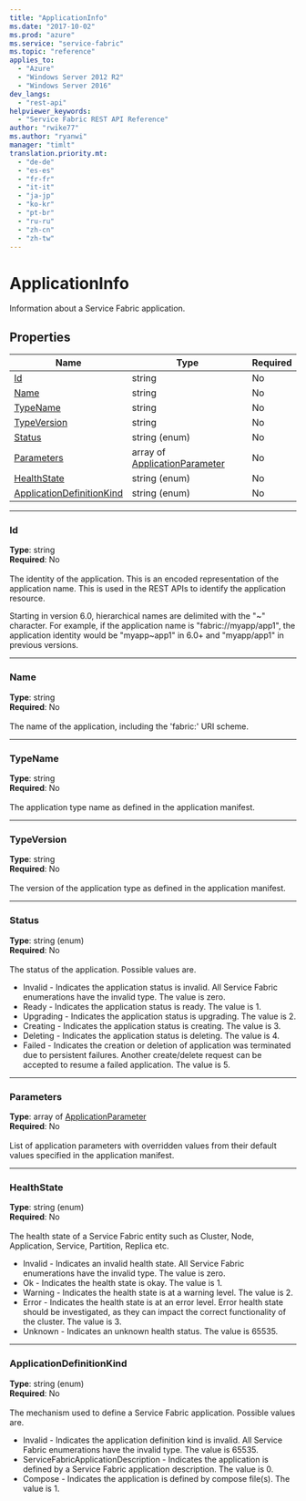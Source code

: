 ```yaml
---
title: "ApplicationInfo"
ms.date: "2017-10-02"
ms.prod: "azure"
ms.service: "service-fabric"
ms.topic: "reference"
applies_to: 
  - "Azure"
  - "Windows Server 2012 R2"
  - "Windows Server 2016"
dev_langs: 
  - "rest-api"
helpviewer_keywords: 
  - "Service Fabric REST API Reference"
author: "rwike77"
ms.author: "ryanwi"
manager: "timlt"
translation.priority.mt: 
  - "de-de"
  - "es-es"
  - "fr-fr"
  - "it-it"
  - "ja-jp"
  - "ko-kr"
  - "pt-br"
  - "ru-ru"
  - "zh-cn"
  - "zh-tw"
---
```

# ApplicationInfo

Information about a Service Fabric application.

## Properties
| Name | Type | Required |
| --- | --- | --- |
| [Id](#id) | string | No |
| [Name](#name) | string | No |
| [TypeName](#typename) | string | No |
| [TypeVersion](#typeversion) | string | No |
| [Status](#status) | string (enum) | No |
| [Parameters](#parameters) | array of [ApplicationParameter](sfclient-v60-model-applicationparameter.md) | No |
| [HealthState](#healthstate) | string (enum) | No |
| [ApplicationDefinitionKind](#applicationdefinitionkind) | string (enum) | No |

____
### Id
__Type__: string <br/>
__Required__: No<br/>
<br/>
The identity of the application. This is an encoded representation of the application name. This is used in the REST APIs to identify the application resource. 

Starting in version 6.0, hierarchical names are delimited with the "~" character. For example, if the application name is "fabric://myapp/app1", the application identity would be "myapp~app1" in 6.0+ and "myapp/app1" in previous versions.


____
### Name
__Type__: string <br/>
__Required__: No<br/>
<br/>
The name of the application, including the 'fabric:' URI scheme.

____
### TypeName
__Type__: string <br/>
__Required__: No<br/>
<br/>
The application type name as defined in the application manifest.

____
### TypeVersion
__Type__: string <br/>
__Required__: No<br/>
<br/>
The version of the application type as defined in the application manifest.

____
### Status
__Type__: string (enum) <br/>
__Required__: No<br/>
<br/>
The status of the application. Possible values are.

  - Invalid - Indicates the application status is invalid. All Service Fabric enumerations have the invalid type. The value is zero.
  - Ready - Indicates the application status is ready. The value is 1.
  - Upgrading - Indicates the application status is upgrading. The value is 2.
  - Creating - Indicates the application status is creating. The value is 3.
  - Deleting - Indicates the application status is deleting. The value is 4.
  - Failed - Indicates the creation or deletion of application was terminated due to persistent failures. Another create/delete request can be accepted to resume a failed application. The value is 5.


____
### Parameters
__Type__: array of [ApplicationParameter](sfclient-v60-model-applicationparameter.md) <br/>
__Required__: No<br/>
<br/>
List of application parameters with overridden values from their default values specified in the application manifest.

____
### HealthState
__Type__: string (enum) <br/>
__Required__: No<br/>
<br/>
The health state of a Service Fabric entity such as Cluster, Node, Application, Service, Partition, Replica etc.

  - Invalid - Indicates an invalid health state. All Service Fabric enumerations have the invalid type. The value is zero.
  - Ok - Indicates the health state is okay. The value is 1.
  - Warning - Indicates the health state is at a warning level. The value is 2.
  - Error - Indicates the health state is at an error level. Error health state should be investigated, as they can impact the correct functionality of the cluster. The value is 3.
  - Unknown - Indicates an unknown health status. The value is 65535.


____
### ApplicationDefinitionKind
__Type__: string (enum) <br/>
__Required__: No<br/>
<br/>
The mechanism used to define a Service Fabric application. Possible values are.

  - Invalid - Indicates the application definition kind is invalid. All Service Fabric enumerations have the invalid type. The value is 65535.
  - ServiceFabricApplicationDescription - Indicates the application is defined by a Service Fabric application description. The value is 0.
  - Compose - Indicates the application is defined by compose file(s). The value is 1.

